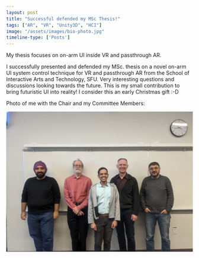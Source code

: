 ```yaml
---
layout: post
title: "Successful defended my MSc Thesis!"
tags: ["AR", "VR", "Unity3D", "HCI"]
image: "/assets/images/bio-photo.jpg"
timeline-type: ['Posts']
---
```


My thesis focuses on on-arm UI inside VR and passthrough AR.
<!--more-->

I successfully presented and defended my MSc. thesis on a novel on-arm UI system control technique for VR and passthrough AR from the School of Interactive Arts and Technology, SFU. Very interesting questions and discussions looking towards the future. This is my small contribution to bring futuristic UI into reality! I consider this an early Christmas gift :-D

Photo of me with the Chair and my Committee Members:

![Photo of me with the committee members and the chair](/assets/images/blog/defense.jpg)